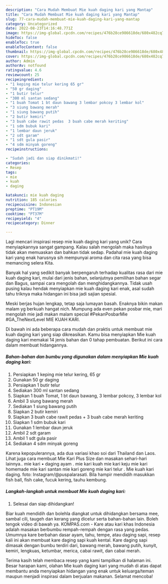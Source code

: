 ```yaml
---
description: "Cara Mudah Membuat Mie kuah daging kari yang Mantap"
title: "Cara Mudah Membuat Mie kuah daging kari yang Mantap"
slug: 77-cara-mudah-membuat-mie-kuah-daging-kari-yang-mantap
category: Uncategorized
date: 2022-08-23T14:16:48.771Z
image: https://img-global.cpcdn.com/recipes/476b28ce986618de/680x482cq70/mie-kuah-daging-kari-foto-resep-utama.jpg
hideToc: false
enableToc: true
enableTocContent: false
thumbnail: https://img-global.cpcdn.com/recipes/476b28ce986618de/680x482cq70/mie-kuah-daging-kari-foto-resep-utama.jpg
cover: https://img-global.cpcdn.com/recipes/476b28ce986618de/680x482cq70/mie-kuah-daging-kari-foto-resep-utama.jpg
author: Admin
authorAv: notfound
ratingvalue: 4.6
reviewcount: 25
recipeingredient:
- "1 keping mie telur kering 65 gr"
- "50 gr daging"
- "1 butir telur"
- "300 ml santan sedang"
- "1 buah Tomat 1 bt daun bawang 3 lembar pokcoy 3 lembar kol"
- "3 siung bawang merah"
- "1 siung bawang putih"
- "2 butir kemiri"
- "3 buah cabe rawit pedas  3 buah cabe merah keriting"
- "1 sdm bubuk kari"
- "1 lembar daun jeruk"
- "2 sdt garam"
- "1 sdt gula pasir"
- "4 sdm minyak goreng"
recipeinstructions:

- "Sudah jadi dan siap dinikmati!"
categories:
- Resep
tags:
- mie
- kuah
- daging

katakunci: mie kuah daging 
nutrition: 185 calories
recipecuisine: Indonesian
preptime: "PT19M"
cooktime: "PT37M"
recipeyield: "4"
recipecategory: Dinner

---
```





Lagi mencari inspirasi resep mie kuah daging kari yang unik? Cara menyiapkannya sangat gampang. Kalau salah mengolah maka hasilnya tidak akan memuaskan dan bahkan tidak sedap. Padahal mie kuah daging kari yang enak harusnya sih mempunyai aroma dan cita rasa yang bisa memancing selera Kita.





Banyak hal yang sedikit banyak berpengaruh terhadap kualitas rasa dari mie kuah daging kari, mulai dari jenis bahan, selanjutnya pemilihan bahan segar dan Bagus, sampai cara mengolah dan menghidangkannya. Tidak usah pusing kalau hendak menyiapkan mie kuah daging kari enak,      asal sudah tahu triknya maka hidangan ini bisa jadi sajian spesial.














Meski berjas hujan lengkap, tetap saja lumayan basah. Enaknya bikin makan malam yg berkuah hangat nich. Mumpung ada even pekan posbar mie, mari mengolah mie jadi makan malam special #PekanPosbarMie #GA_TheNextLevel MIE KUAH KARI.






Di bawah ini ada beberapa cara mudah dan praktis untuk membuat mie kuah daging kari yang siap dikreasikan. Kamu bisa menyiapkan Mie kuah daging kari memakai 14 jenis bahan dan 0 tahap pembuatan. Berikut ini cara dalam membuat hidangannya.

<!--inarticleads1-->

##### Bahan-bahan dan bumbu yang digunakan dalam menyiapkan Mie kuah daging kari:

1. Persiapkan 1 keping mie telur kering, 65 gr
1. Gunakan 50 gr daging
1. Persiapkan 1 butir telur
1. Sediakan 300 ml santan sedang
1. Siapkan 1 buah Tomat, 1 bt daun bawang, 3 lembar pokcoy, 3 lembar kol
1. Ambil 3 siung bawang merah
1. Sediakan 1 siung bawang putih
1. Siapkan 2 butir kemiri
1. Siapkan 3 buah cabe rawit pedas + 3 buah cabe merah keriting
1. Siapkan 1 sdm bubuk kari
1. Gunakan 1 lembar daun jeruk
1. Ambil 2 sdt garam
1. Ambil 1 sdt gula pasir
1. Sediakan 4 sdm minyak goreng


Karena kepopulerannya, ada dua variasi khao soi dari Thailand dan Laos. Lihat juga cara membuat Mie Kari Plus Size dan masakan sehari-hari lainnya.. mie kari • daging ayam . mie kari kuah mie kari keju mie kari homemade mie kari santan mie kari goreng mie kari telur . Mie kuah kari daging. foto: Instagram/@puspalarasati. Bila hampir mendidih masukkan fish ball, fish cake, fucuk kering, tauhu kembung. 

<!--inarticleads2-->

##### Langkah-langkah untuk membuat Mie kuah daging kari:


1. Selesai dan siap dihidangkan!

Biar kuah mendidih dan bolehla diangkat untuk dihidangkan bersama mee, sambal cili, taugeh dan kerang yang dicelur serta bahan-bahan lain. Boleh tengok video di bawah ya. KOMPAS.com - Kare atau kari khas Indonesia adalah masakan berbumbu rempah-rempah dengan rasa yang pedas. Umumnya kare berbahan dasar ayam, tahu, tempe, atau daging sapi, resep kali ini akan membuat kare daging sapi kuah kental. Kare daging sapi dimasak dengan bumbu terdiri dari, bawang merah, bawang putih, kunyit, kemiri, lengkuas, ketumbar, merica, cabai rawit, dan cabai merah. 

Terima kasih telah membaca resep yang kami tampilkan di halaman ini. Besar harapan kami, olahan Mie kuah daging kari yang mudah di atas dapat membantu anda menyiapkan hidangan yang enak untuk keluarga/teman maupun menjadi inspirasi dalam berjualan makanan. Selamat mencoba!
